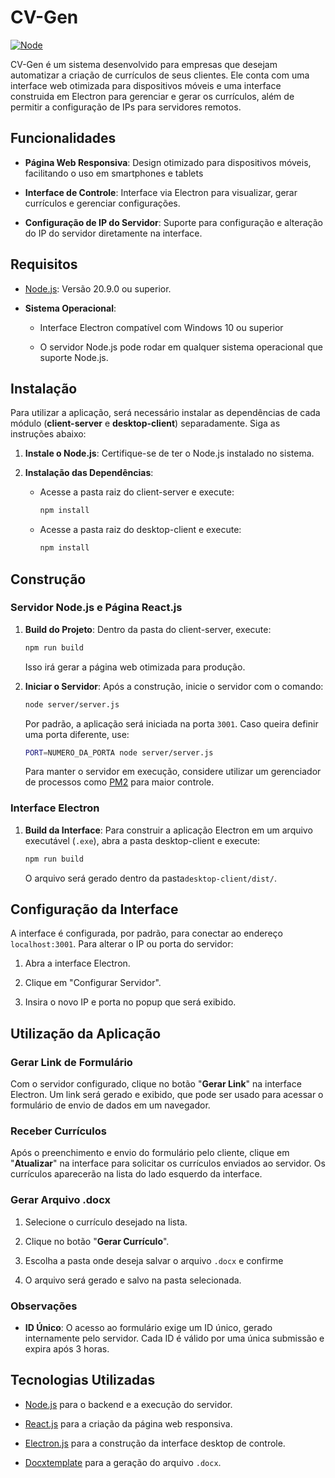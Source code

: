 # CV-Gen
[![Node](https://img.shields.io/badge/Node.js-20.9.0%2B-blue.svg)](https://nodejs.org/en)

CV-Gen é um sistema desenvolvido para empresas que desejam automatizar a criação de currículos de seus clientes. Ele conta com uma interface web otimizada para dispositivos móveis e uma interface construida em Electron para gerenciar e gerar os currículos, além de permitir a configuração de IPs para servidores remotos.

 ## Funcionalidades

 - **Página Web Responsiva**: Design otimizado para dispositivos móveis, facilitando o uso em smartphones e tablets
 
 - **Interface de Controle**: Interface via Electron para visualizar, gerar currículos e gerenciar configurações.

 - **Configuração de IP do Servidor**: Suporte para configuração e alteração do IP do servidor diretamente na interface.

 ## Requisitos

 - [Node.js](https://nodejs.org/en): Versão 20.9.0 ou superior.

 - **Sistema Operacional**:
    - Interface Electron compatível com Windows 10 ou superior

    - O servidor Node.js pode rodar em qualquer sistema operacional que suporte Node.js.

 ## Instalação

 Para utilizar a aplicação, será necessário instalar as dependências de cada módulo (**client-server** e **desktop-client**) separadamente. Siga as instruções abaixo:

 1. **Instale o Node.js**: Certifique-se de ter o Node.js instalado no sistema.

 2. **Instalação das Dependências**:

    - Acesse a pasta raiz do client-server e execute:
        ```bash
        npm install
        ```
    - Acesse a pasta raiz do desktop-client e execute:
        ```bash
        npm install
        ```
 ## Construção
 ### Servidor Node.js e Página React.js

 1. **Build do Projeto**: Dentro da pasta do client-server, execute:
    ```bash
    npm run build
    ```
    Isso irá gerar a página web otimizada para produção.

2. **Iniciar o Servidor**: Após a construção, inicie o servidor com o comando:

     ```bash
    node server/server.js
    ```
     Por padrão, a aplicação será iniciada na porta `3001`. Caso queira definir uma porta diferente, use:

    ```bash
    PORT=NUMERO_DA_PORTA node server/server.js
    ```
    Para manter o servidor em execução, considere utilizar um gerenciador de processos como [PM2](https://pm2.keymetrics.io/) para maior controle.

 ### Interface Electron

  1. **Build da Interface**: Para construir a aplicação Electron em um arquivo executável (`.exe`), abra a pasta desktop-client e execute:

        ```bash
        npm run build
        ```
        O arquivo será gerado dentro da pasta`desktop-client/dist/`.

## Configuração da Interface

A interface é configurada, por padrão, para conectar ao endereço `localhost:3001`. Para alterar o IP ou porta do servidor:

1. Abra a interface Electron.

2. Clique em "Configurar Servidor".

3. Insira o novo IP e porta no popup que será exibido.

## Utilização da Aplicação

### Gerar Link de Formulário

Com o servidor configurado, clique no botão "**Gerar Link**" na interface Electron. Um link será gerado e exibido, que pode ser usado para acessar o formulário de envio de dados em um navegador.

### Receber Currículos

Após o preenchimento e envio do formulário pelo cliente, clique em "**Atualizar**" na interface para solicitar os currículos enviados ao servidor. Os currículos aparecerão na lista do lado esquerdo da interface.

### Gerar Arquivo .docx

1. Selecione o currículo desejado na lista.

2. Clique no botão "**Gerar Currículo**".

3. Escolha a pasta onde deseja salvar o arquivo `.docx` e confirme

4. O arquivo será gerado e salvo na pasta selecionada.

### Observações

- **ID Único**: O acesso ao formulário exige um ID único, gerado internamente pelo servidor. Cada ID é válido por uma única submissão e expira após 3 horas.

## Tecnologias Utilizadas

- [Node.js](https://nodejs.org/en) para o backend e a execução do servidor.

- [React.js](https://react.dev/) para a criação da página web responsiva.

- [Electron.js](https://www.electronjs.org/) para a construção da interface desktop de controle.

- [Docxtemplate](https://docxtemplater.com/) para a geração do arquivo `.docx`.